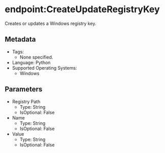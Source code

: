 <!-- region Generated -->
# endpoint:CreateUpdateRegistryKey

Creates or updates a Windows registry key.

## Metadata

- Tags:
  - None specified.
- Language: Python
- Supported Operating Systems:
  - Windows

## Parameters

- Registry Path
  - Type: String
  - IsOptional: False
- Name
  - Type: String
  - IsOptional: False
- Value
  - Type: String
  - IsOptional: False
<!-- endregion -->
